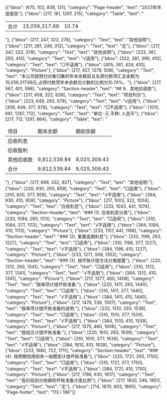 [{"bbox": [675, 102, 838, 131], "category": "Page-header", "text": "2023年年度报告"}, {"bbox": [217, 181, 1297, 215], "category": "Table", "text": "<table><tr><td>合计</td><td>15,056,317.69</td><td>10.74</td></tr></table>"}, {"bbox": [217, 247, 322, 278], "category": "Text", "text": "其他说明"}, {"bbox": [217, 281, 246, 312], "category": "Text", "text": "无"}, {"bbox": [217, 347, 322, 378], "category": "Text", "text": "其他说明"}, {"bbox": [223, 381, 293, 410], "category": "Text", "text": "√适用"}, {"bbox": [322, 381, 399, 410], "category": "Text", "text": "□不适用"}, {"bbox": [405, 381, 424, 410], "category": "Picture"}, {"bbox": [217, 427, 1279, 508], "category": "Text", "text": "本公司按预付对象归集的年末余额前五名预付款项汇总金额为15,056,317.69元,占预付款项年末余额合计数的比例为10.74%。"}, {"bbox": [217, 567, 401, 598], "category": "Section-header", "text": "## 9、其他应收款"}, {"bbox": [217, 608, 322, 639], "category": "Text", "text": "项目列示"}, {"bbox": [223, 649, 293, 678], "category": "Text", "text": "√适用"}, {"bbox": [309, 649, 377, 678], "category": "Text", "text": "□不适用"}, {"bbox": [1015, 681, 1297, 712], "category": "Text", "text": "单位: 元 币种: 人民币"}, {"bbox": [217, 712, 1297, 864], "category": "Table", "text": "<table><thead><tr><td>项目</td><td>期末余额</td><td>期初余额</td></tr></thead><tbody><tr><td>应收利息</td><td></td><td></td></tr><tr><td>应收股利</td><td></td><td></td></tr><tr><td>其他应收款</td><td>9,812,539.84</td><td>9,025,309.43</td></tr><tr><td>合计</td><td>9,812,539.84</td><td>9,025,309.43</td></tr></tbody></table>"}, {"bbox": [217, 896, 332, 927], "category": "Text", "text": "其他说明:"}, {"bbox": [220, 930, 293, 959], "category": "Text", "text": "□适用"}, {"bbox": [310, 930, 377, 959], "category": "Text", "text": "√不适用"}, {"bbox": [384, 930, 410, 959], "category": "Picture"}, {"bbox": [217, 1003, 322, 1034], "category": "Text", "text": "应收利息"}, {"bbox": [233, 1043, 441, 1074], "category": "Section-header", "text": "### (1). 应收利息分类"}, {"bbox": [220, 1084, 293, 1113], "category": "Text", "text": "□适用"}, {"bbox": [310, 1084, 377, 1113], "category": "Text", "text": "√不适用"}, {"bbox": [384, 1084, 410, 1113], "category": "Picture"}, {"bbox": [233, 1157, 441, 1188], "category": "Section-header", "text": "### (2). 重要逾期利息"}, {"bbox": [220, 1198, 293, 1227], "category": "Text", "text": "□适用"}, {"bbox": [310, 1198, 377, 1227], "category": "Text", "text": "√不适用"}, {"bbox": [384, 1198, 410, 1227], "category": "Picture"}, {"bbox": [233, 1271, 569, 1302], "category": "Section-header", "text": "### (3). 按坏账计提方法分类披露"}, {"bbox": [220, 1312, 293, 1341], "category": "Text", "text": "□适用"}, {"bbox": [310, 1312, 377, 1341], "category": "Text", "text": "√不适用"}, {"bbox": [384, 1312, 410, 1341], "category": "Picture"}, {"bbox": [217, 1377, 460, 1408], "category": "Text", "text": "按单项计提坏账准备:"}, {"bbox": [220, 1411, 293, 1440], "category": "Text", "text": "□适用"}, {"bbox": [310, 1411, 377, 1440], "category": "Text", "text": "√不适用"}, {"bbox": [384, 1411, 410, 1440], "category": "Picture"}, {"bbox": [217, 1476, 536, 1507], "category": "Text", "text": "按单项计提坏账准备的说明:"}, {"bbox": [220, 1510, 293, 1539], "category": "Text", "text": "□适用"}, {"bbox": [310, 1510, 377, 1539], "category": "Text", "text": "√不适用"}, {"bbox": [384, 1510, 410, 1539], "category": "Picture"}, {"bbox": [217, 1575, 460, 1606], "category": "Text", "text": "按组合计提坏账准备:"}, {"bbox": [220, 1610, 293, 1639], "category": "Text", "text": "□适用"}, {"bbox": [310, 1610, 377, 1639], "category": "Text", "text": "√不适用"}, {"bbox": [384, 1610, 410, 1639], "category": "Picture"}, {"bbox": [233, 1680, 722, 1711], "category": "Section-header", "text": "### (4). 按预期信用损失一般模型计提坏账准备"}, {"bbox": [220, 1721, 293, 1750], "category": "Text", "text": "□适用"}, {"bbox": [310, 1721, 377, 1750], "category": "Text", "text": "√不适用"}, {"bbox": [384, 1721, 410, 1750], "category": "Picture"}, {"bbox": [217, 1786, 630, 1817], "category": "Text", "text": "各阶段划分依据和坏账准备计提比例"}, {"bbox": [217, 1820, 246, 1851], "category": "Text", "text": "无"}, {"bbox": [714, 1870, 803, 1895], "category": "Page-footer", "text": "113 / 186"}]